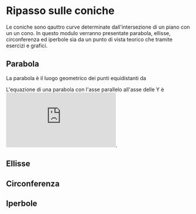 # Ripasso sulle coniche

Le coniche sono qauttro curve determinate dall'intersezione di un piano con un un cono. In questo modulo verranno presentate parabola, ellisse, circonferenza ed iperbole sia da un punto di vista teorico che tramite esercizi e grafici.

## Parabola

La parabola è il luogo geometrico dei punti equidistanti da

L'equazione di una parabola con l'asse parallelo all'asse delle Y è ![img](https://latex.codecogs.com/svg.latex?y%3Dax%5E2%2Bbx%2Bc).

## Ellisse

## Circonferenza

## Iperbole
